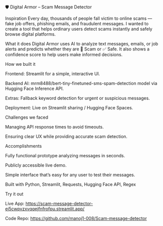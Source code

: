 🛡️ Digital Armor – Scam Message Detector

Inspiration
Every day, thousands of people fall victim to online scams — fake job offers, phishing emails, and fraudulent messages. I wanted to create a tool that helps ordinary users detect scams instantly and safely browse digital platforms.

What it does
Digital Armor uses AI to analyze text messages, emails, or job alerts and predicts whether they are 🚨 Scam or ✅ Safe. It also shows a confidence score to help users make informed decisions.

How we built it

Frontend: Streamlit for a simple, interactive UI.

Backend AI: mrm8488/bert-tiny-finetuned-sms-spam-detection model via Hugging Face Inference API.

Extras: Fallback keyword detection for urgent or suspicious messages.

Deployment: Live on Streamlit sharing / Hugging Face Spaces.

Challenges we faced

Managing API response times to avoid timeouts.

Ensuring clear UX while providing accurate scam detection.

Accomplishments

Fully functional prototype analyzing messages in seconds.

Publicly accessible live demo.

Simple interface that’s easy for any user to test their messages.

Built with
Python, Streamlit, Requests, Hugging Face API, Regex

Try it out

Live App: https://scam-message-detector-ej5cwpvzxvqqejfnfrofpu.streamlit.app/

Code Repo: https://github.com/manoj1-008/Scam-message-detector
